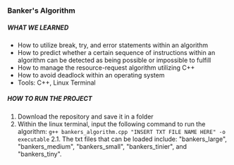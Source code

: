 ### Banker's Algorithm

##### WHAT WE LEARNED
* How to utilize break, try, and error statements within an algorithm
* How to predict whether a certain sequence of instructions within an algorithm can be detected as being possible or impossible to fulfill
* How to manage the resource-request algorithm utilizing C++
* How to avoid deadlock within an operating system
* Tools: C++, Linux Terminal

##### HOW TO RUN THE PROJECT
1. Download the repository and save it in a folder
2. Within the linux terminal, input the following command to run the algorithm: `g++ bankers_algorithm.cpp "INSERT TXT FILE NAME HERE" -o executable`
2.1. The txt files that can be loaded include: "bankers_large", "bankers_medium", "bankers_small", "bankers_tinier", and "bankers_tiny".
